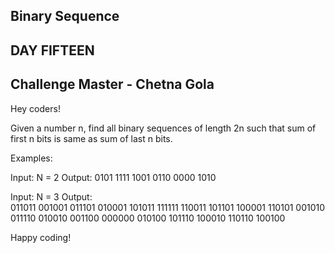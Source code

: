 ## Binary Sequence 
## DAY FIFTEEN
## Challenge Master - Chetna Gola 

Hey coders!

Given a number n, find all binary sequences of length 2n such that sum of first n bits is same as sum of last n bits.

Examples:

Input:  N = 2
Output: 
0101 1111 1001 0110 0000 1010 

Input:  N = 3
Output:  
011011 001001 011101 010001 101011 111111
110011 101101 100001 110101 001010 011110 
010010 001100 000000 010100 101110 100010 
110110 100100 

Happy coding!